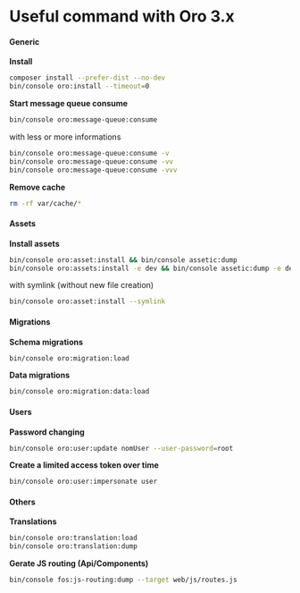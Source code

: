 Useful command with Oro 3.x
========================

#### Generic

**Install**

```bash
composer install --prefer-dist --no-dev
bin/console oro:install --timeout=0
 ```

**Start message queue consume**

```bash
bin/console oro:message-queue:consume
 ```

with less or more informations

```bash
bin/console oro:message-queue:consume -v
bin/console oro:message-queue:consume -vv
bin/console oro:message-queue:consume -vvv
 ```
   
**Remove cache**

```bash
rm -rf var/cache/*
```


#### Assets
**Install assets**

```bash
bin/console oro:asset:install && bin/console assetic:dump
bin/console oro:assets:install -e dev && bin/console assetic:dump -e dev
```

with symlink (without new file creation)

```bash
bin/console oro:asset:install --symlink
```


#### Migrations
**Schema migrations**

```bash
bin/console oro:migration:load
```

**Data migrations**

```bash
bin/console oro:migration:data:load
```

#### Users

**Password changing**

```bash
bin/console oro:user:update nomUser --user-password=root
```

**Create a limited access token over time**

```bash
bin/console oro:user:impersonate user 
```

#### Others

**Translations**

```bash
bin/console oro:translation:load
bin/console oro:translation:dump 
```

**Gerate JS routing (Api/Components)**

```bash
bin/console fos:js-routing:dump --target web/js/routes.js 
```